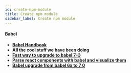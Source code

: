 ```yaml
---
id: create-npm-module
title: Create npm module
sidebar_label: Create npm module
---
```


#### Babel

- [**Babel Handbook**](https://github.com/jamiebuilds/babel-handbook/blob/master/translations/en/README.md)
- [**All the cool stuff we have been doing**](https://medium.freecodecamp.org/were-nearing-the-7-0-babel-release-here-s-all-the-cool-stuff-we-ve-been-doing-8c1ade684039)
- [**Fast way to upgrade to babel 7-3**](https://medium.com/@tonypai/fast-way-to-upgrade-to-babel-7-3f8cf97b4b3d)
- [**Parse react components with babel and visualize them**](https://itnext.io/parse-react-components-with-babel-and-visualize-them-45062046cb72)
- [**Babel upgrade from babel 6x to 7 0**](https://medium.com/@maicmi/babel-upgrade-from-babel-6-x-to-7-0-58809bd63d8)


<!-- 
babel7
https://medium.com/oredi/webpack-with-babel-7-b61f7caa9565 -->
